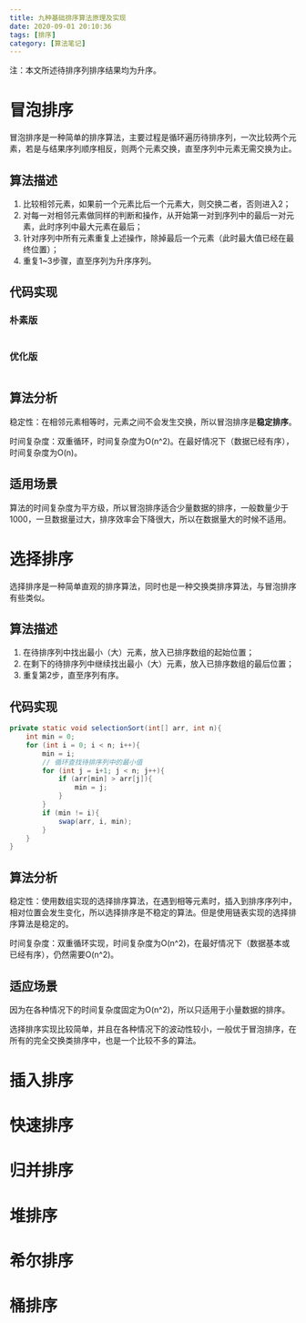 ```yaml
---
title: 九种基础排序算法原理及实现
date: 2020-09-01 20:10:36
tags: [排序]
category: [算法笔记]
---
```


注：本文所述待排序列排序结果均为升序。

#  冒泡排序

冒泡排序是一种简单的排序算法，主要过程是循环遍历待排序列，一次比较两个元素，若是与结果序列顺序相反，则两个元素交换，直至序列中元素无需交换为止。

## 算法描述

1. 比较相邻元素，如果前一个元素比后一个元素大，则交换二者，否则进入2；
2. 对每一对相邻元素做同样的判断和操作，从开始第一对到序列中的最后一对元素，此时序列中最大元素在最后；
3. 针对序列中所有元素重复上述操作，除掉最后一个元素（此时最大值已经在最终位置）；
4. 重复1~3步骤，直至序列为升序序列。

##  代码实现

###  朴素版

```java

```

###  优化版

```java

```

## 算法分析

稳定性：在相邻元素相等时，元素之间不会发生交换，所以冒泡排序是**稳定排序**。

时间复杂度：双重循环，时间复杂度为O(n^2)。在最好情况下（数据已经有序），时间复杂度为O(n)。

##  适用场景

算法的时间复杂度为平方级，所以冒泡排序适合少量数据的排序，一般数量少于1000，一旦数据量过大，排序效率会下降很大，所以在数据量大的时候不适用。

#  选择排序

选择排序是一种简单直观的排序算法，同时也是一种交换类排序算法，与冒泡排序有些类似。

## 算法描述

1. 在待排序列中找出最小（大）元素，放入已排序数组的起始位置；
2. 在剩下的待排序列中继续找出最小（大）元素，放入已排序数组的最后位置；
3. 重复第2步，直至序列有序。

## 代码实现

```java
private static void selectionSort(int[] arr, int n){
    int min = 0;
    for (int i = 0; i < n; i++){
        min = i;
        // 循环查找待排序列中的最小值
        for (int j = i+1; j < n; j++){
            if (arr[min] > arr[j]){
                min = j;
            }
        }
        if (min != i){
            swap(arr, i, min);
        }
    }
}
```

## 算法分析

稳定性：使用数组实现的选择排序算法，在遇到相等元素时，插入到排序序列中，相对位置会发生变化，所以选择排序是不稳定的算法。但是使用链表实现的选择排序算法是稳定的。

时间复杂度：双重循环实现，时间复杂度为O(n^2)，在最好情况下（数据基本或已经有序），仍然需要O(n^2)。

##  适应场景

因为在各种情况下的时间复杂度固定为O(n^2)，所以只适用于小量数据的排序。

选择排序实现比较简单，并且在各种情况下的波动性较小，一般优于冒泡排序，在所有的完全交换类排序中，也是一个比较不多的算法。

#  插入排序

#  快速排序

#  归并排序

#  堆排序

#  希尔排序

#  桶排序

